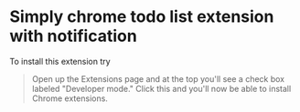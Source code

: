 # Simply chrome todo list extension with notification

To install this extension try 
>Open up the Extensions page and at the top you'll see a check box labeled "Developer mode." Click this and you'll now be able to install Chrome extensions.


